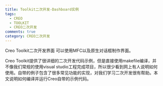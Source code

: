 ```yaml
---
title: Toolkit二次开发-Dashboard实例
tags:
  - CREO
  - TOOLKIT
  - CREO二次开发
comments: true
category: CREO二次开发
---
```


Creo Toolkit二次开发界面
可以使用MFC以及原生对话框制作界面。



Creo Toolkit提供了很详细的二次开发代码示例，但是直接使用makefile编译，并不像我们常规的使用visual studio工程完成项目，所以很少看到网上有人说明如何使用。自带的例子包含了很多常见功能的实现，对我们学习二次开发很有帮助。本文说明如何编译并运行Creo自带的示例代码。

